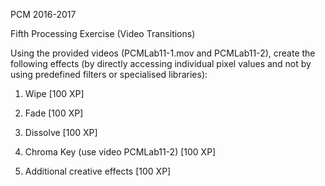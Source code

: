 PCM 2016-2017

Fifth Processing Exercise (Video Transitions)

Using the provided videos (PCMLab11-1.mov and PCMLab11-2), create the following effects (by directly accessing individual pixel values and not by using predefined filters or specialised libraries):

1. Wipe [100 XP]

2. Fade [100 XP]

3. Dissolve [100 XP]

4. Chroma Key (use video PCMLab11-2) [100 XP]

5. Additional creative effects [100 XP]